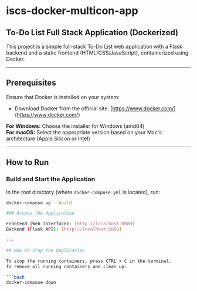 # iscs-docker-multicon-app

## To-Do List Full Stack Application (Dockerized)

This project is a simple full-stack To-Do List web application with a Flask backend and a static frontend (HTML/CSS/JavaScript), containerized using Docker.

---

## Prerequisites

Ensure that Docker is installed on your system:

- Download Docker from the official site: [https://www.docker.com/](https://www.docker.com/)

**For Windows:** Choose the installer for Windows (amd64)  
**For macOS:** Select the appropriate version based on your Mac's architecture (Apple Silicon or Intel)

---

## How to Run

### Build and Start the Application

In the root directory (where `docker-compose.yml` is located), run:

```bash
docker-compose up --build

### Access the Application

Frontend (Web Interface): [http://localhost:8080]
Backend (Flask API): [http://localhost:5000]

---

## How to Stop the Application

To stop the running containers, press CTRL + C in the terminal.
To remove all running containers and clean up:

```bash
docker-compose down

